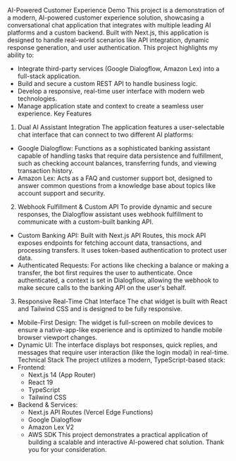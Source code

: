 AI-Powered Customer Experience Demo
This project is a demonstration of a modern, AI-powered customer experience solution, showcasing a conversational chat application that integrates with multiple leading AI platforms and a custom backend. Built with Next.js, this application is designed to handle real-world scenarios like API integration, dynamic response generation, and user authentication.
This project highlights my ability to:
 * Integrate third-party services (Google Dialogflow, Amazon Lex) into a full-stack application.
 * Build and secure a custom REST API to handle business logic.
 * Develop a responsive, real-time user interface with modern web technologies.
 * Manage application state and context to create a seamless user experience.
Key Features
1. Dual AI Assistant Integration
The application features a user-selectable chat interface that can connect to two different AI platforms:
 * Google Dialogflow: Functions as a sophisticated banking assistant capable of handling tasks that require data persistence and fulfillment, such as checking account balances, transferring funds, and viewing transaction history.
 * Amazon Lex: Acts as a FAQ and customer support bot, designed to answer common questions from a knowledge base about topics like account support and security.
2. Webhook Fulfillment & Custom API
To provide dynamic and secure responses, the Dialogflow assistant uses webhook fulfillment to communicate with a custom-built banking API.
 * Custom Banking API: Built with Next.js API Routes, this mock API exposes endpoints for fetching account data, transactions, and processing transfers. It uses token-based authentication to protect user data.
 * Authenticated Requests: For actions like checking a balance or making a transfer, the bot first requires the user to authenticate. Once authenticated, a context is set in Dialogflow, allowing the webhook to make secure calls to the banking API on the user's behalf.
3. Responsive Real-Time Chat Interface
The chat widget is built with React and Tailwind CSS and is designed to be fully responsive.
 * Mobile-First Design: The widget is full-screen on mobile devices to ensure a native-app-like experience and is optimized to handle mobile browser viewport changes.
 * Dynamic UI: The interface displays bot responses, quick replies, and messages that require user interaction (like the login modal) in real-time.
Technical Stack
The project utilizes a modern, TypeScript-based stack:
 * Frontend:
   * Next.js 14 (App Router)
   * React 19
   * TypeScript
   * Tailwind CSS
 * Backend & Services:
   * Next.js API Routes (Vercel Edge Functions)
   * Google Dialogflow
   * Amazon Lex V2
   * AWS SDK
This project demonstrates a practical application of building a scalable and interactive AI-powered chat solution. Thank you for your consideration.
